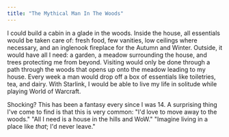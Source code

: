 ```yaml
---
title: "The Mythical Man In The Woods"
---
```


I could build a cabin in a glade in the woods. Inside the house, all essentials would be taken care of: fresh food, few vanities, low ceilings where necessary, and an inglenook fireplace for the Autumn and Winter. Outside, it would have all I need: a garden, a meadow surrounding the house, and trees protecting me from beyond. Visiting would only be done through a path through the woods that opens up onto the meadow leading to my house. Every week a man would drop off a box of essentials like toiletries, tea, and dairy. With Starlink, I would be able to live my life in solitude while playing World of Warcraft.

Shocking? This has been a fantasy every since I was 14. A surprising thing I've come to find is that this is very common:
	"I'd love to move away to the woods."
	"All I need is a house in the hills and WoW."
	"Imagine living in a place like _that_; I'd never leave."
